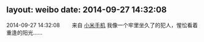 layout: weibo
date: 2014-09-27 14:32:08
---
<meta name="referrer" content="no-referrer" />

2014-09-27 14:32:08  &nbsp;&nbsp;&nbsp;&nbsp;&nbsp;&nbsp; 来自 <a href="http://app.weibo.com/t/feed/22zMnn" rel="nofollow">小米手机</a>
我像一个牢里坐久了的犯人，惺忪看着重逢的阳光…… ​​​
